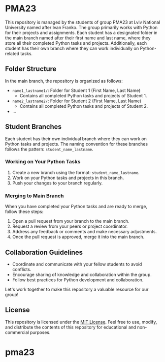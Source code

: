 # PMA23

This repository is managed by the students of group PMA23 at Lviv National University named after Ivan Franko. The group primarily works with Python for their projects and assignments. Each student has a designated folder in the main branch named after their first name and last name, where they store all their completed Python tasks and projects. Additionally, each student has their own branch where they can work individually on Python-related tasks.

## Folder Structure

In the main branch, the repository is organized as follows:

- `name1_lastname1/`: Folder for Student 1 (First Name, Last Name)
  - Contains all completed Python tasks and projects of Student 1.
- `name2_lastname2/`: Folder for Student 2 (First Name, Last Name)
  - Contains all completed Python tasks and projects of Student 2.
- ...

## Student Branches

Each student has their own individual branch where they can work on Python tasks and projects. The naming convention for these branches follows the pattern: `student_name_lastname`.

### Working on Your Python Tasks

1. Create a new branch using the format: `student_name_lastname`.
2. Work on your Python tasks and projects in this branch.
3. Push your changes to your branch regularly.

### Merging to Main Branch

When you have completed your Python tasks and are ready to merge, follow these steps:

1. Open a pull request from your branch to the main branch.
2. Request a review from your peers or project coordinator.
3. Address any feedback or comments and make necessary adjustments.
4. Once the pull request is approved, merge it into the main branch.

## Collaboration Guidelines

- Coordinate and communicate with your fellow students to avoid conflicts.
- Encourage sharing of knowledge and collaboration within the group.
- Follow best practices for Python development and collaboration.

Let's work together to make this repository a valuable resource for our group!

## License

This repository is licensed under the [MIT License](LICENSE). Feel free to use, modify, and distribute the contents of this repository for educational and non-commercial purposes.
# pma23
